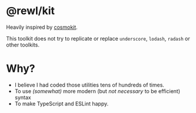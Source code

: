 # @rewl/kit

Heavily inspired by [cosmokit](https://github.com/shigma/cosmokit).

This toolkit does not try to replicate or replace `underscore`, `lodash`, `radash` or other toolkits.

# Why?

- I believe I had coded those utilities tens of hundreds of times.
- To use *(somewhat)* more modern (but *not necessary* to be efficient) syntax
- To make TypeScript and ESLint happy.
